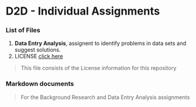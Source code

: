 # D2D - Individual Assignments


 ### List of Files
1. **Data Entry Analysis**, assignent to identify problems in data sets and suggest solutions.
2. LICENSE [click here](https://github.com/hcghanta/D2D/blob/master/LICENSE)
> This file consists of the License information for this repository

 ### Markdown documents
>For the Background Research and Data Entry Analysis assignments
